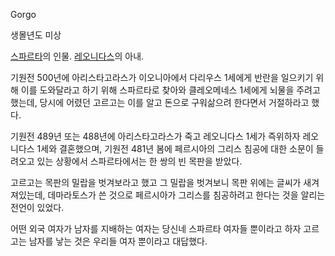 Gorgo

생몰년도 미상

[스파르타](%EC%8A%A4%ED%8C%8C%EB%A5%B4%ED%83%80.md)의 인물.
[레오니다스](%EB%A0%88%EC%98%A4%EB%8B%88%EB%8B%A4%EC%8A%A4.md)의 아내.

기원전 500년에 아리스타고라스가 이오니아에서 다리우스 1세에게 반란을 일으키기 위해 이를 도와달라고 하기 위해 스파르타로 찾아와
클레오메네스 1세에게 뇌물을 주려고 했는데, 당시에 어렸던 고르고는 이를 알고 돈으로 구워삶으려 한다면서 거절하라고 했다.

기원전 489년 또는 488년에 아리스타고라스가 죽고 레오니다스 1세가 즉위하자 레오니다스 1세와 결혼했으며, 기원전 481년 봄에
페르시아의 그리스 침공에 대한 소문이 들려오고 있는 상황에서 스파르타에서는 한 쌍의 빈 목판을 받았다.

고르고는 목판의 밀랍을 벗겨보라고 했고 그 밀랍을 벗겨보니 목판 위에는 글씨가 새겨져있는데, 데마라토스가 쓴 것으로 페르시아가 그리스를
침공하려고 한다는 것을 알리는 전언이 있었다.

어떤 외국 여자가 남자를 지배하는 여자는 당신네 스파르타 여자들 뿐이라고 하자 고르고는 남자를 낳는 것은 우리들 여자 뿐이라고 대답했다.

